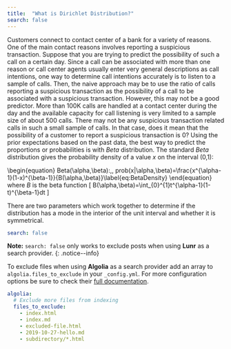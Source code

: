 ```yaml
---
title:  "What is Dirichlet Distribution?"
search: false
---
```


Customers connect to contact center of a bank for a variety of reasons. 
One of the main contact reasons involves reporting a suspicious transaction. 
Suppose that you are trying to predict the possibility of such a call on a 
certain day. Since a call can be associated with more than one reason or 
call center agents usually enter very general descriptions as call intentions,
one way to determine call intentions accurately is to listen to a sample of 
calls. Then, the naive approach may be to use the ratio of calls reporting 
a suspicious transaction as the possibility of a call to be associated with 
a suspicious transaction. However, this may not be a good predictor. More than 
100K calls are handled at a contact center during the day and the available 
capacity for call listening is very limited to a sample size of about 500 
calls. There may not be any suspicious transaction related calls in such a 
small sample of calls. In that case, does it mean that the possibility of a 
customer to report a suspicious transaction is 0? Using the prior expectations 
based on the past data, the best way to predict the proportions or
probabilities is with $Beta$ distribution. The standard $Beta$ distribution gives the probability density of
a value $x$ on the interval (0,1):
 
\begin{equation}
Beta(\alpha,\beta):\,\, prob(x|\alpha,\beta)=\frac{x^{\alpha-1}(1-x)^{\beta-1}}{B(\alpha,\beta)}\label{eq:BetaDensity}
\end{equation}
where $B$ is the beta function
\[
B(\alpha,\beta)=\int_{0}^{1}t^{\alpha-1}(1-t)^{\beta-1}dt
\]


 There are two parameters which work together to determine
if the distribution has a mode in the interior of the unit interval
and whether it is symmetrical.







```yaml
search: false
```

**Note:** `search: false` only works to exclude posts when using **Lunr** as a search provider.
{: .notice--info}

To exclude files when using **Algolia** as a search provider add an array to `algolia.files_to_exclude` in your `_config.yml`. For more configuration options be sure to check their [full documentation](https://community.algolia.com/jekyll-algolia/options.html).

```yaml
algolia:
  # Exclude more files from indexing
  files_to_exclude:
    - index.html
    - index.md
    - excluded-file.html
    - 2019-10-27-hello.md
    - subdirectory/*.html
```